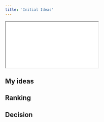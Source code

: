 ```yaml
---
title: 'Initial Ideas'
---
```



<iframe src="/portfolio-cs7/group-ideas.pdf"></iframe>

## My ideas


## Ranking



## Decision

